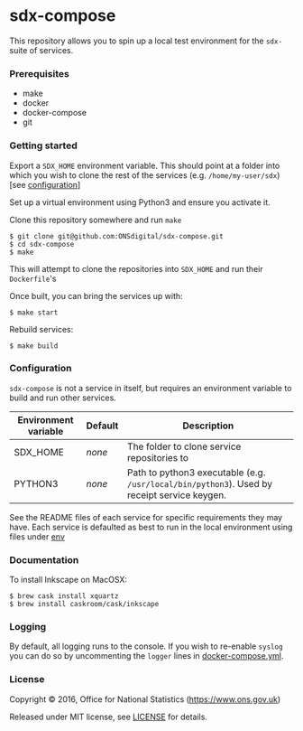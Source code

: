 # sdx-compose

This repository allows you to spin up a local test environment for the ``sdx-`` suite of services.

### Prerequisites

 - make
 - docker
 - docker-compose
 - git

### Getting started

Export a ``SDX_HOME`` environment variable. This should point at a folder into
which you wish to clone the rest of the services (e.g. ``/home/my-user/sdx``)
[see [configuration](#configuration)]

Set up a virtual environment using Python3 and ensure you activate it.

Clone this repository somewhere and run ``make``

```shell
$ git clone git@github.com:ONSdigital/sdx-compose.git
$ cd sdx-compose
$ make
```

This will attempt to clone the repositories into ``SDX_HOME`` and run their ``Dockerfile``'s

Once built, you can bring the services up with:

```shell
$ make start
```

Rebuild services:

```shell
$ make build
```

### Configuration

``sdx-compose`` is not a service in itself, but requires an environment variable
to build and run other services.

| Environment variable | Default | Description
| -------------------- | ------- | -----------
| SDX_HOME             | _none_  | The folder to clone service repositories to
| PYTHON3              | _none_  | Path to python3 executable (e.g. ``/usr/local/bin/python3``). Used by receipt service keygen.

See the README files of each service for specific requirements they may have.
Each service is defaulted as best to run in the local environment using files
under [env](env)

### Documentation

To install Inkscape on MacOSX:

```
$ brew cask install xquartz
$ brew install caskroom/cask/inkscape

```

### Logging

By default, all logging runs to the console. If you wish to re-enable ``syslog``
you can do so by uncommenting the ``logger`` lines in [docker-compose.yml](docker-compose.yml).

### License

Copyright ©‎ 2016, Office for National Statistics (https://www.ons.gov.uk)

Released under MIT license, see [LICENSE](LICENSE) for details.

